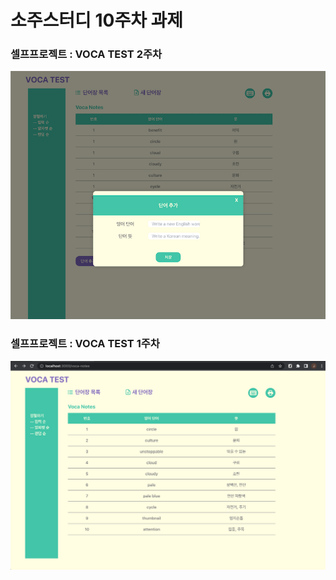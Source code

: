 <h1>소주스터디 10주차 과제</h1>

<h3>셀프프로젝트 : VOCA TEST 2주차</h3>


<img src="https://github.com/lttlsunshn/voca_test_01/blob/main/voca-test-02.png"/>

<h3>셀프프로젝트 : VOCA TEST 1주차</h3>


<img src="https://github.com/lttlsunshn/voca_test_01/blob/main/voca-test-01.png"/>


